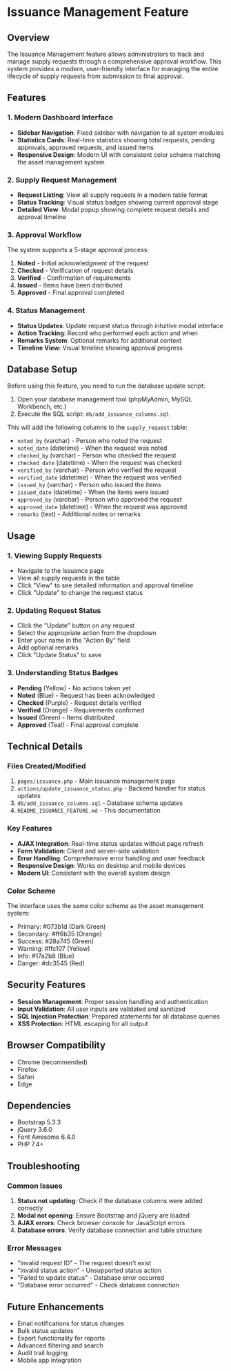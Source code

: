# Issuance Management Feature

## Overview
The Issuance Management feature allows administrators to track and manage supply requests through a comprehensive approval workflow. This system provides a modern, user-friendly interface for managing the entire lifecycle of supply requests from submission to final approval.

## Features

### 1. Modern Dashboard Interface
- **Sidebar Navigation**: Fixed sidebar with navigation to all system modules
- **Statistics Cards**: Real-time statistics showing total requests, pending approvals, approved requests, and issued items
- **Responsive Design**: Modern UI with consistent color scheme matching the asset management system

### 2. Supply Request Management
- **Request Listing**: View all supply requests in a modern table format
- **Status Tracking**: Visual status badges showing current approval stage
- **Detailed View**: Modal popup showing complete request details and approval timeline

### 3. Approval Workflow
The system supports a 5-stage approval process:
1. **Noted** - Initial acknowledgment of the request
2. **Checked** - Verification of request details
3. **Verified** - Confirmation of requirements
4. **Issued** - Items have been distributed
5. **Approved** - Final approval completed

### 4. Status Management
- **Status Updates**: Update request status through intuitive modal interface
- **Action Tracking**: Record who performed each action and when
- **Remarks System**: Optional remarks for additional context
- **Timeline View**: Visual timeline showing approval progress

## Database Setup

Before using this feature, you need to run the database update script:

1. Open your database management tool (phpMyAdmin, MySQL Workbench, etc.)
2. Execute the SQL script: `db/add_issuance_columns.sql`

This will add the following columns to the `supply_request` table:
- `noted_by` (varchar) - Person who noted the request
- `noted_date` (datetime) - When the request was noted
- `checked_by` (varchar) - Person who checked the request
- `checked_date` (datetime) - When the request was checked
- `verified_by` (varchar) - Person who verified the request
- `verified_date` (datetime) - When the request was verified
- `issued_by` (varchar) - Person who issued the items
- `issued_date` (datetime) - When the items were issued
- `approved_by` (varchar) - Person who approved the request
- `approved_date` (datetime) - When the request was approved
- `remarks` (text) - Additional notes or remarks

## Usage

### 1. Viewing Supply Requests
- Navigate to the Issuance page
- View all supply requests in the table
- Click "View" to see detailed information and approval timeline
- Click "Update" to change the request status

### 2. Updating Request Status
- Click the "Update" button on any request
- Select the appropriate action from the dropdown
- Enter your name in the "Action By" field
- Add optional remarks
- Click "Update Status" to save

### 3. Understanding Status Badges
- **Pending** (Yellow) - No actions taken yet
- **Noted** (Blue) - Request has been acknowledged
- **Checked** (Purple) - Request details verified
- **Verified** (Orange) - Requirements confirmed
- **Issued** (Green) - Items distributed
- **Approved** (Teal) - Final approval complete

## Technical Details

### Files Created/Modified
1. `pages/issuance.php` - Main issuance management page
2. `actions/update_issuance_status.php` - Backend handler for status updates
3. `db/add_issuance_columns.sql` - Database schema updates
4. `README_ISSUANCE_FEATURE.md` - This documentation

### Key Features
- **AJAX Integration**: Real-time status updates without page refresh
- **Form Validation**: Client and server-side validation
- **Error Handling**: Comprehensive error handling and user feedback
- **Responsive Design**: Works on desktop and mobile devices
- **Modern UI**: Consistent with the overall system design

### Color Scheme
The interface uses the same color scheme as the asset management system:
- Primary: #073b1d (Dark Green)
- Secondary: #ff6b35 (Orange)
- Success: #28a745 (Green)
- Warning: #ffc107 (Yellow)
- Info: #17a2b8 (Blue)
- Danger: #dc3545 (Red)

## Security Features
- **Session Management**: Proper session handling and authentication
- **Input Validation**: All user inputs are validated and sanitized
- **SQL Injection Protection**: Prepared statements for all database queries
- **XSS Protection**: HTML escaping for all output

## Browser Compatibility
- Chrome (recommended)
- Firefox
- Safari
- Edge

## Dependencies
- Bootstrap 5.3.3
- jQuery 3.6.0
- Font Awesome 6.4.0
- PHP 7.4+

## Troubleshooting

### Common Issues
1. **Status not updating**: Check if the database columns were added correctly
2. **Modal not opening**: Ensure Bootstrap and jQuery are loaded
3. **AJAX errors**: Check browser console for JavaScript errors
4. **Database errors**: Verify database connection and table structure

### Error Messages
- "Invalid request ID" - The request doesn't exist
- "Invalid status action" - Unsupported status action
- "Failed to update status" - Database error occurred
- "Database error occurred" - Check database connection

## Future Enhancements
- Email notifications for status changes
- Bulk status updates
- Export functionality for reports
- Advanced filtering and search
- Audit trail logging
- Mobile app integration 